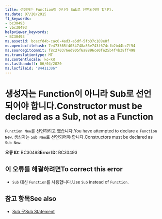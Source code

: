 ```yaml
---
title: 생성자는 Function이 아니라 Sub로 선언되어야 합니다.
ms.date: 07/20/2015
f1_keywords:
- bc30493
- vbc30493
helpviewer_keywords:
- BC30493
ms.assetid: bcacfd4b-cac0-4ad3-a6df-5fb37c189e8f
ms.openlocfilehash: 7e473365f4054748a36e743f674cfb2b44bc7f54
ms.sourcegitcommit: f8c270376ed905f6a8896ce0fe25b4f4b38ff498
ms.translationtype: MT
ms.contentlocale: ko-KR
ms.lasthandoff: 06/04/2020
ms.locfileid: "84411306"
---
```

# <a name="constructor-must-be-declared-as-a-sub-not-as-a-function"></a><span data-ttu-id="e6347-102">생성자는 Function이 아니라 Sub로 선언되어야 합니다.</span><span class="sxs-lookup"><span data-stu-id="e6347-102">Constructor must be declared as a Sub, not as a Function</span></span>
<span data-ttu-id="e6347-103">`Function New`를 선언하려고 했습니다.</span><span class="sxs-lookup"><span data-stu-id="e6347-103">You have attempted to declare a `Function New`.</span></span> <span data-ttu-id="e6347-104">생성자는 `Sub New`로 선언되어야 합니다.</span><span class="sxs-lookup"><span data-stu-id="e6347-104">Constructors must be declared as `Sub New`.</span></span>  
  
 <span data-ttu-id="e6347-105">**오류 ID:** BC30493</span><span class="sxs-lookup"><span data-stu-id="e6347-105">**Error ID:** BC30493</span></span>  
  
## <a name="to-correct-this-error"></a><span data-ttu-id="e6347-106">이 오류를 해결하려면</span><span class="sxs-lookup"><span data-stu-id="e6347-106">To correct this error</span></span>  
  
- <span data-ttu-id="e6347-107">`Sub` 대신 `Function`를 사용합니다.</span><span class="sxs-lookup"><span data-stu-id="e6347-107">Use `Sub` instead of `Function`.</span></span>  
  
## <a name="see-also"></a><span data-ttu-id="e6347-108">참고 항목</span><span class="sxs-lookup"><span data-stu-id="e6347-108">See also</span></span>

- [<span data-ttu-id="e6347-109">Sub 문</span><span class="sxs-lookup"><span data-stu-id="e6347-109">Sub Statement</span></span>](../language-reference/statements/sub-statement.md)
